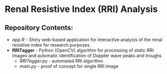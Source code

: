 # Renal Resistive Index (RRI) Analysis

## Repository Contents:
- *app.R* - Shiny web-based application for interactive analysis of the
renal resistive index for research purposes.
- **RRITagger** - Python (OpenCV) algorithm for processing of static RRI images and
automatic identification of Doppler wave peaks and troughs
  - *RRITagger.py* - automated RRI algorithm
  - *main.py* - proof of concept for single RRI image
